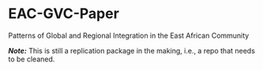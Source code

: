 # EAC-GVC-Paper
Patterns of Global and Regional Integration in the East African Community

***Note:*** This is still a replication package in the making, i.e., a repo that needs to be cleaned. 
